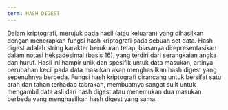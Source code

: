 ```yaml
---
term: HASH DIGEST
---
```


Dalam kriptografi, merujuk pada hasil (atau keluaran) yang dihasilkan dengan menerapkan fungsi hash kriptografi pada sebuah set data. Hash digest adalah string karakter berukuran tetap, biasanya direpresentasikan dalam notasi heksadesimal (basis 16), yang terdiri dari serangkaian angka dan huruf. Hasil ini hampir unik dan spesifik untuk data masukan, artinya perubahan kecil pada data masukan akan menghasilkan hash digest yang sepenuhnya berbeda. Fungsi hash kriptografi dirancang untuk bersifat satu arah dan tahan terhadap tabrakan, membuatnya sangat sulit untuk mengambil data asli dari hash digest atau menemukan dua masukan berbeda yang menghasilkan hash digest yang sama.
